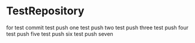 # TestRepository
for test commit
test push one
test push two
test push three
test push four
test push five
test push six
test push seven